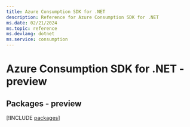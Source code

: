 ```yaml
---
title: Azure Consumption SDK for .NET
description: Reference for Azure Consumption SDK for .NET
ms.date: 02/21/2024
ms.topic: reference
ms.devlang: dotnet
ms.service: consumption
---
```

# Azure Consumption SDK for .NET - preview
## Packages - preview
[!INCLUDE [packages](consumption-index.md)]